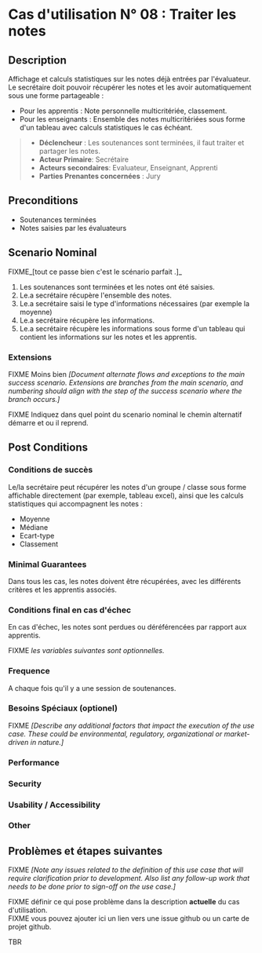 
# Cas d'utilisation N° 08 :  Traiter les notes

##	Description

Affichage et calculs statistiques sur les notes déjà entrées par l'évaluateur. Le secrétaire doit pouvoir récupérer les notes et les avoir automatiquement sous une forme partageable :
* Pour les apprentis : Note personnelle multicritériée, classement.
* Pour les enseignants : Ensemble des notes multicritériées sous forme d'un tableau avec calculs statistiques le cas échéant.

> * **Déclencheur** : Les soutenances sont terminées, il faut traiter et partager les notes.
> * **Acteur Primaire**: Secrétaire   
> * **Acteurs secondaires**: Evaluateur, Enseignant, Apprenti 
> * **Parties Prenantes concernées** : Jury  
 
## Preconditions

* Soutenances terminées
* Notes saisies par les évaluateurs

## Scenario Nominal

FIXME_[tout ce passe bien c'est le scénario parfait .]_

1.	Les soutenances sont terminées et les notes ont été saisies.
2.	Le.a secrétaire récupère l'ensemble des notes.
3.	Le.a secrétaire saisi le type d'informations nécessaires (par exemple la moyenne)
4.	Le.a secrétaire récupère les informations.
5. Le.a secrétaire récupère les informations sous forme d'un tableau qui contient les informations sur les notes et les apprentis.

###	Extensions
FIXME Moins bien _[Document alternate flows and exceptions to the main success scenario. Extensions are branches from the main scenario, and numbering should align with the step of the success scenario where the branch occurs.]_

FIXME Indiquez dans quel point du scenario nominal le chemin alternatif démarre et ou il reprend.


## Post Conditions
### Conditions de succès 
Le/la secrétaire peut récupérer les notes d'un groupe / classe sous forme affichable directement (par exemple, tableau excel), ainsi que les calculs statistiques qui accompagnent les notes :

* Moyenne
* Médiane
* Ecart-type
* Classement

### Minimal Guarantees
Dans tous les cas, les notes doivent être récupérées, avec les différents critères et les apprentis associés.

### Conditions final en cas d'échec
En cas d'échec, les notes sont perdues ou déréférencées par rapport aux apprentis.

FIXME _les variables suivantes sont optionnelles._


### Frequence
A chaque fois qu'il y a une session de soutenances.

### Besoins Spéciaux (optionel)  
FIXME _[Describe any additional factors that impact the execution of the use case. These could be environmental, regulatory, organizational or market-driven in nature.]_  
### Performance  
###	Security  
###	Usability / Accessibility  
###	Other  

##	Problèmes et étapes suivantes  
FIXME _[Note any issues related to the definition of this use case that will require clarification prior to development. Also list any follow-up work that needs to be done prior to sign-off on the use case.]_  

FIXME définir ce qui pose problème dans la description **actuelle** du cas d'utilisation.  
FIXME vous pouvez ajouter ici un lien vers une issue github ou un carte de projet github.

TBR

